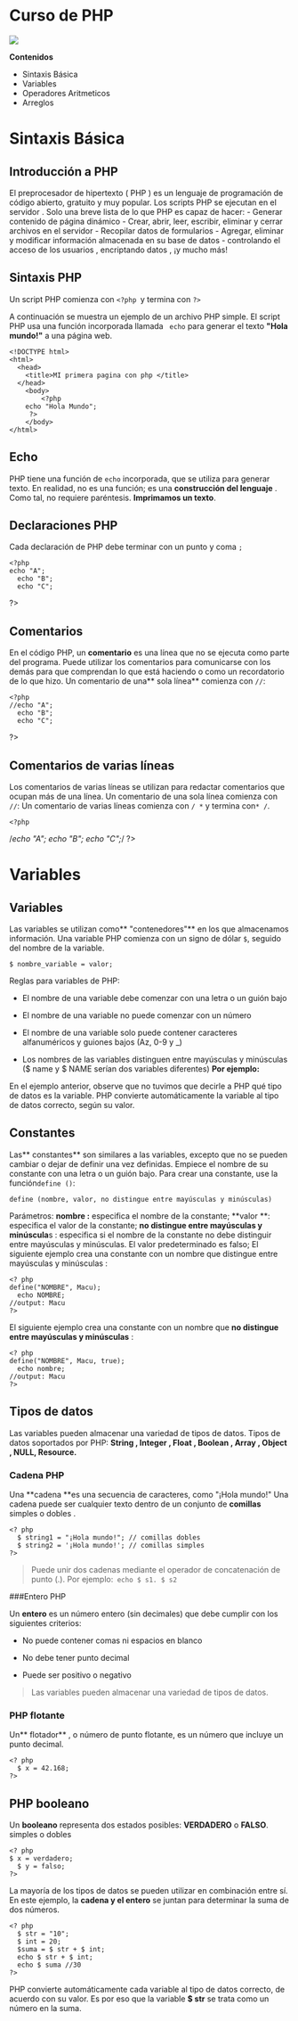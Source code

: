 
# Curso de PHP

![](https://cdn.iconscout.com/icon/free/png-256/php-27-226042.png)

**Contenidos**

- Sintaxis Básica
- Variables
- Operadores Aritmeticos
- Arreglos

# Sintaxis Básica

## Introducción a PHP
El preprocesador de hipertexto ( PHP ) es un lenguaje de programación de código abierto, gratuito y muy popular. Los scripts PHP se ejecutan en el servidor . Solo una breve lista de lo que PHP es capaz de hacer: - Generar contenido de página dinámico - Crear, abrir, leer, escribir, eliminar y cerrar archivos en el servidor - Recopilar datos de formularios - Agregar, eliminar y modificar información almacenada en su base de datos - controlando el acceso de los usuarios , encriptando datos , ¡y mucho más!

## Sintaxis PHP
Un script PHP comienza con `<?php `y termina con `?>`

  <?php
    echo "Hola Mundo";
  ?>

A continuación se muestra un ejemplo de un archivo PHP simple. El script PHP usa una función incorporada llamada ` echo` para generar el texto **"Hola mundo!"** a una página web.

    <!DOCTYPE html>
	<html>
	  <head>
	    <title>MI primera pagina con php </title>
	  </head>
		<body>
			<?php
       	echo "Hola Mundo";
   		 ?>
		</body>
	</html>
	
## Echo
PHP tiene una función de `echo` incorporada, que se utiliza para generar texto.
En realidad, no es una función; es una **construcción del lenguaje** . Como tal, no requiere paréntesis. **Imprimamos un texto**.

  <? php echo "me encanta php"; ?>

## Declaraciones PHP
Cada declaración de PHP debe terminar con un punto y coma `;`

	<?php
    echo "A";
	  echo "B";
	  echo "C";
  ?>
## Comentarios
En el código PHP, un **comentario** es una línea que no se ejecuta como parte del programa. Puede utilizar los comentarios para comunicarse con los demás para que comprendan lo que está haciendo o como un recordatorio de lo que hizo. Un comentario de una** sola línea** comienza con `//`:

	<?php
    //echo "A";
	  echo "B";
	  echo "C";
  ?>

## Comentarios de varias líneas
Los comentarios de varias líneas se utilizan para redactar comentarios que ocupan más de una línea. Un comentario de una sola línea comienza con `//`:
Un comentario de varias líneas comienza con `/ *` y termina con`* /`.

	<?php
  /*echo "A";
	 echo "B";
	 echo "C";*/
  ?>


# Variables
## Variables
Las variables se utilizan como** "contenedores"** en los que almacenamos información.
Una variable PHP comienza con un signo de dólar `$`, seguido del nombre de la variable.

`$ nombre_variable = valor;`

Reglas para variables de PHP:
- El nombre de una variable debe comenzar con una letra o un guión bajo
- El nombre de una variable no puede comenzar con un número
- El nombre de una variable solo puede contener caracteres alfanuméricos y guiones bajos (Az, 0-9 y _)
- Los nombres de las variables distinguen entre mayúsculas y minúsculas ($ name y $ NAME serían dos variables diferentes) **Por ejemplo:**


	<?php
    $nombre = 'Juan';
	  $edad = 25;
	  echo "$nombre;
	  //output: Juan
  ?>

En el ejemplo anterior, observe que no tuvimos que decirle a PHP qué tipo de datos es la variable.
PHP convierte automáticamente la variable al tipo de datos correcto, según su valor.

## Constantes
Las** constantes** son similares a las variables, excepto que no se pueden cambiar o dejar de definir una vez definidas.
Empiece el nombre de su constante con una letra o un guión bajo.
Para crear una constante, use la función` define () `:

`define (nombre, valor, no distingue entre mayúsculas y minúsculas)`

Parámetros:
**nombre :** especifica el nombre de la constante;
**valor **: especifica el valor de la constante;
**no distingue entre mayúsculas y minúscula**s : especifica si el nombre de la constante no debe distinguir entre mayúsculas y minúsculas. El valor predeterminado es falso; El siguiente ejemplo crea una constante con un nombre que distingue entre mayúsculas y minúsculas :

	<? php
    define("NOMBRE", Macu);
	  echo NOMBRE;
    //output: Macu
	?>
	

El siguiente ejemplo crea una constante con un nombre que **no distingue entre mayúsculas y minúsculas** :

	<? php
    define("NOMBRE", Macu, true);
	  echo nombre;
    //output: Macu
	?>
	


## Tipos de datos
Las variables pueden almacenar una variedad de tipos de datos.
Tipos de datos soportados por PHP: **String , Integer , Float , Boolean , Array , Object , NULL, Resource.**

### Cadena PHP

Una **cadena **es una secuencia de caracteres, como "¡Hola mundo!"
Una cadena puede ser cualquier texto dentro de un conjunto de **comillas** simples o dobles .

	<? php
 	  $ string1 = "¡Hola mundo!"; // comillas dobles
 	  $ string2 = '¡Hola mundo!'; // comillas simples
	?>
> Puede unir dos cadenas mediante el operador de concatenación de punto (.). Por ejemplo:` echo $ s1. $ s2`

###Entero PHP

Un **entero** es un número entero (sin decimales) que debe cumplir con los siguientes criterios:
- No puede contener comas ni espacios en blanco
- No debe tener punto decimal
- Puede ser positivo o negativo


	<? php
	  $ int1 = 42; // número positivo
 	  $ int2 = -42; // número negativo
	?>

>Las variables pueden almacenar una variedad de tipos de datos.

### PHP flotante
Un** flotador** , o número de punto flotante, es un número que incluye un punto decimal.

	<? php
 	  $ x = 42.168;
	?>

## PHP booleano
Un **booleano** representa dos estados posibles: **VERDADERO** o **FALSO**. simples o dobles

	<? php
  	$ x = verdadero; 
	  $ y = falso;
	?>

La mayoría de los tipos de datos se pueden utilizar en combinación entre sí. En este ejemplo, la **cadena **y el** entero** se juntan para determinar la suma de dos números.

	<? php
  	  $ str = "10"; 
	  $ int = 20;
	  $suma = $ str + $ int;
	  echo $ str + $ int;
	  echo $ suma //30
	?>

PHP convierte automáticamente cada variable al tipo de datos correcto, de acuerdo con su valor. Es por eso que la variable **$ str** se trata como un número en la suma.


